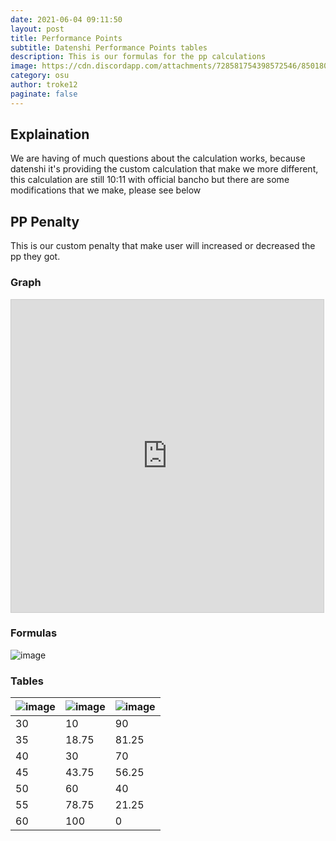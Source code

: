 ```yaml
---
date: 2021-06-04 09:11:50
layout: post
title: Performance Points
subtitle: Datenshi Performance Points tables
description: This is our formulas for the pp calculations
image: https://cdn.discordapp.com/attachments/728581754398572546/850180235093606450/datenshi_pp.png
category: osu
author: troke12
paginate: false
---
```

## Explaination

We are having of much questions about the calculation works, because datenshi it's providing the custom calculation that make we more different, this calculation are still 10:11 with official bancho but there are some modifications that we make, please see below

## PP Penalty

This is our custom penalty that make user will increased or decreased the pp they got.

### Graph

<iframe src="https://www.desmos.com/calculator/qhnxmnor3p?embed" width="500" height="500" style="border: 1px solid #ccc" frameborder=0></iframe>

### Formulas

![image](https://user-images.githubusercontent.com/10250068/120732868-9daa4200-c518-11eb-8643-ec3db6094cd8.png)

### Tables

| ![image](https://user-images.githubusercontent.com/10250068/120732997-e4983780-c518-11eb-837b-0b79b2a5a7e6.png) | ![image](https://user-images.githubusercontent.com/10250068/120733021-f11c9000-c518-11eb-8f84-1f108f14ad07.png) | ![image](https://user-images.githubusercontent.com/10250068/120733060-fed21580-c518-11eb-89b6-24a5f8e18758.png) |
|---|---|---|
| 30 | 10 | 90 |
| 35 | 18.75 | 81.25 |
| 40 | 30 | 70 |
| 45 | 43.75 | 56.25 |
| 50 | 60 | 40 |
| 55 | 78.75 | 21.25 |
| 60 | 100 | 0
